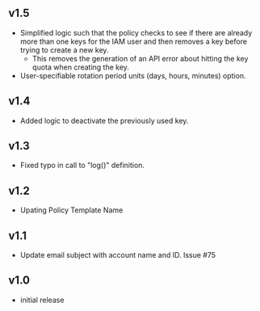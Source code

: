 v1.5
----
- Simplified logic such that the policy checks to see if there are already more than one keys for the IAM user and then removes a key before trying to create a new key.
  - This removes the generation of an API error about hitting the key quota when creating the key.
- User-specifiable rotation period units (days, hours, minutes) option.
  
v1.4
----
- Added logic to deactivate the previously used key.

v1.3
----
- Fixed typo in call to "log()" definition.

v1.2
----
- Upating Policy Template Name

v1.1
----
- Update email subject with account name and ID. Issue #75

v1.0
----
- initial release

